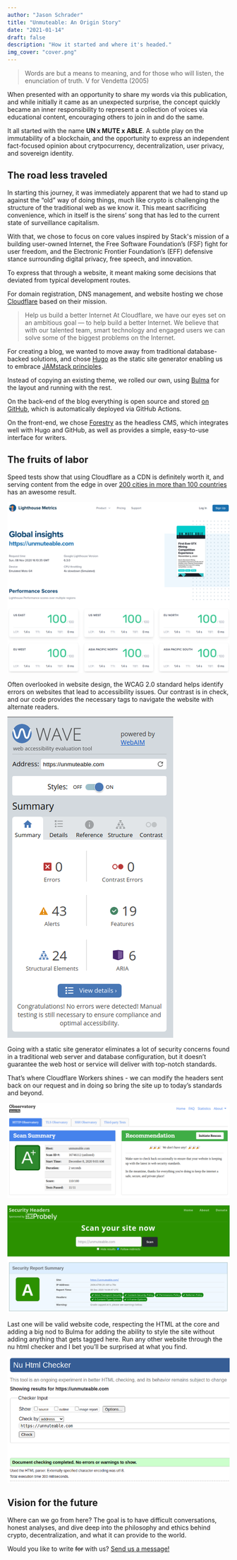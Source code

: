 ```yaml
---
author: "Jason Schrader"
title: "Unmuteable: An Origin Story"
date: "2021-01-14"
draft: false
description: "How it started and where it's headed."
img_cover: "cover.png"
---
```


> Words are but a means to meaning, and for those who will listen, the enunciation of truth.
> V for Vendetta (2005)

When presented with an opportunity to share my words via this publication, and while initially it came as an unexpected surprise, the concept quickly became an inner responsibility to represent a collection of voices via educational content, encouraging others to join in and do the same.

It all started with the name **UN x MUTE x ABLE**. A subtle play on the immutability of a blockchain, and the opportunity to express an independent fact-focused opinion about crytpocurrency, decentralization, user privacy, and sovereign identity.

## The road less traveled

In starting this journey, it was immediately apparent that we had to stand up against the “old” way of doing things, much like crypto is challenging the structure of the traditional web as we know it. This meant sacrificing convenience, which in itself is the sirens’ song that has led to the current state of surveillance capitalism.

With that, we chose to focus on core values inspired by Stack's mission of a building user-owned Internet, the Free Software Foundation’s (FSF) fight for user freedom, and the Electronic Frontier Foundation’s (EFF) defensive stance surrounding digital privacy, free speech, and innovation.

To express that through a website, it meant making some decisions that deviated from typical development routes.

For domain registration, DNS management, and website hosting we chose [Cloudflare](https://www.cloudflare.com/) based on their mission.

> Help us build a better Internet
> At Cloudflare, we have our eyes set on an ambitious goal — to help build a better Internet. We believe that with our talented team, smart technology and engaged users we can solve some of the biggest problems on the Internet.

For creating a blog, we wanted to move away from traditional database-backed solutions, and chose [Hugo](https://gohugo.io) as the static site generator enabling us to embrace [JAMstack principles](https://jamstack.org/why-jamstack/).

Instead of copying an existing theme, we rolled our own, using [Bulma](https://bulma.io) for the layout and running with the rest.

On the back-end of the blog everything is open source and stored [on GitHub](https://github.com/AbsorbingChaos/unmuteable-com), which is automatically deployed via GitHub Actions.

On the front-end, we chose [Forestry](https://forestry.io) as the headless CMS, which integrates well with Hugo and GitHub, as well as provides a simple, easy-to-use interface for writers.

## The fruits of labor

Speed tests show that using Cloudflare as a CDN is definitely worth it, and serving content from the edge in over [200 cities in more than 100 countries](https://www.cloudflare.com/network/) has an awesome result.

![The website is FAST](lighthouse.png)

Often overlooked in website design, the WCAG 2.0 standard helps identify errors on websites that lead to accessibility issues. Our contrast is in check, and our code provides the necessary tags to navigate the website with alternate readers.

![The website is ACCESSIBLE](wave.png)

Going with a static site generator eliminates a lot of security concerns found in a traditional web server and database configuration, but it doesn’t guarantee the web host or service will deliver with top-notch standards.

That’s where Cloudflare Workers shines - we can modify the headers sent back on our request and in doing so bring the site up to today’s standards and beyond.

![The website is SECURE (110/100!)](mozilla-observatory.png)

![The website is SECURE (worth saying again!)](security-headers.png)

Last one will be valid website code, respecting the HTML at the core and adding a big nod to Bulma for adding the ability to style the site without adding anything that gets tagged here. Run any other website through the nu html checker and I bet you’ll be surprised at what you find.

![The website code is VALID](nu-html.png)

## Vision for the future

Where can we go from here? The goal is to have difficult conversations, honest analyses, and dive deep into the philosophy and ethics behind crypto, decentralization, and what it can provide to the world.

Would you like to write ~~for~~ with us? [Send us a message!](/contact)
